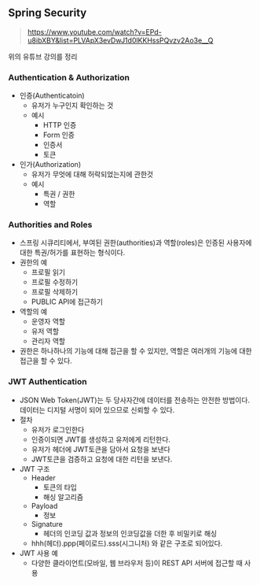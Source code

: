 ## Spring Security

> https://www.youtube.com/watch?v=EPd-u8ibXBY&list=PLVApX3evDwJ1d0lKKHssPQvzv2Ao3e__Q

위의 유튜브 강의를 정리

### Authentication & Authorization

- 인증(Authenticatoin)
  - 유저가 누구인지 확인하는 것
  - 예시
    - HTTP 인증
    - Form 인증
    - 인증서
    - 토큰
- 인가(Authorization)
  - 유저가 무엇에 대해 허락되었는지에 관한것
  - 예시
    - 특권 / 권한
    - 역할

### Authorities and Roles

- 스프링 시큐리티에서, 부여된 권한(authorities)과 역할(roles)은 인증된 사용자에 대한 특권/허가를 표현하는 형식이다.
- 권한의 예
  - 프로필 읽기
  - 프로필 수정하기
  - 프로필 삭제하기
  - PUBLIC API에 접근하기
- 역할의 예
  - 운영자 역할
  - 유저 역할
  - 관리자 역할
- 권한은 하나하나의 기능에 대해 접근을 할 수 있지만, 역할은 여러개의 기능에 대한 접근을 할 수 있다.

### JWT Authentication

- JSON Web Token(JWT)는 두 당사자간에 데이터를 전송하는 안전한 방법이다. 데이터는 디지털 서명이 되어 있으므로 신뢰할 수 있다.
- 절차
  - 유저가 로그인한다
  - 인증이되면 JWT를 생성하고 유저에게 리턴한다.
  - 유저가 헤더에 JWT토큰을 담아서 요청을 보낸다
  - JWT토큰을 검증하고 요청에 대한 리턴을 보낸다.
- JWT 구조
  - Header
    - 토큰의 타입
    - 해싱 알고리즘
  - Payload
    - 정보
  - Signature
    - 헤더의 인코딩 값과 정보의 인코딩값을 더한 후 비밀키로 해싱
  - hhh(헤더).ppp(페이로드).sss(시그니처) 와 같은 구조로 되어있다.
- JWT 사용 예
  - 다양한 클라이언트(모바일, 웹 브라우저 등)이 REST API 서버에 접근할 때 사용
